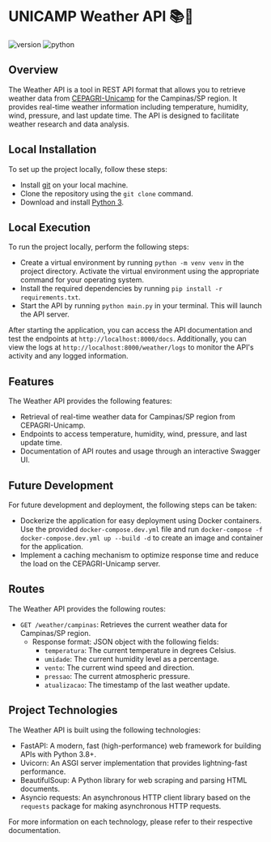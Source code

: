 # UNICAMP Weather API 📚🔎
![version](https://img.shields.io/badge/version-0.0.1-blue)
![python](https://img.shields.io/badge/python-3.8.7-brightgreen)

## Overview
The Weather API is a tool in REST API format that allows you to retrieve weather data from [CEPAGRI-Unicamp](https://www.cpa.unicamp.br) for the Campinas/SP region. It provides real-time weather information including temperature, humidity, wind, pressure, and last update time. The API is designed to facilitate weather research and data analysis.

## Local Installation
To set up the project locally, follow these steps:
- Install [git](https://git-scm.com/downloads) on your local machine.
- Clone the repository using the `git clone` command.
- Download and install [Python 3](https://www.python.org/).

## Local Execution
To run the project locally, perform the following steps:
- Create a virtual environment by running `python -m venv venv` in the project directory. Activate the virtual environment using the appropriate command for your operating system.
- Install the required dependencies by running `pip install -r requirements.txt`.
- Start the API by running `python main.py` in your terminal. This will launch the API server.

After starting the application, you can access the API documentation and test the endpoints at `http://localhost:8000/docs`. Additionally, you can view the logs at `http://localhost:8000/weather/logs` to monitor the API's activity and any logged information.

## Features
The Weather API provides the following features:
- Retrieval of real-time weather data for Campinas/SP region from CEPAGRI-Unicamp.
- Endpoints to access temperature, humidity, wind, pressure, and last update time.
- Documentation of API routes and usage through an interactive Swagger UI.

## Future Development
For future development and deployment, the following steps can be taken:
- Dockerize the application for easy deployment using Docker containers. Use the provided `docker-compose.dev.yml` file and run `docker-compose -f docker-compose.dev.yml up --build -d` to create an image and container for the application.
- Implement a caching mechanism to optimize response time and reduce the load on the CEPAGRI-Unicamp server.

## Routes
The Weather API provides the following routes:

- `GET /weather/campinas`: Retrieves the current weather data for Campinas/SP region.
  - Response format: JSON object with the following fields:
    - `temperatura`: The current temperature in degrees Celsius.
    - `umidade`: The current humidity level as a percentage.
    - `vento`: The current wind speed and direction.
    - `pressao`: The current atmospheric pressure.
    - `atualizacao`: The timestamp of the last weather update.

## Project Technologies
The Weather API is built using the following technologies:
- FastAPI: A modern, fast (high-performance) web framework for building APIs with Python 3.8+.
- Uvicorn: An ASGI server implementation that provides lightning-fast performance.
- BeautifulSoup: A Python library for web scraping and parsing HTML documents.
- Asyncio requests: An asynchronous HTTP client library based on the `requests` package for making asynchronous HTTP requests.

For more information on each technology, please refer to their respective documentation.
